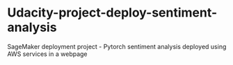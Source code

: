 # Udacity-project-deploy-sentiment-analysis
SageMaker deployment project - Pytorch sentiment analysis deployed using AWS services in a webpage
